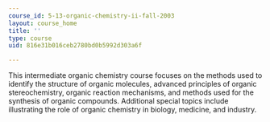 ```yaml
---
course_id: 5-13-organic-chemistry-ii-fall-2003
layout: course_home
title: ''
type: course
uid: 816e31b016ceb2780bd0b5992d303a6f

---
```

This intermediate organic chemistry course focuses on the methods used to identify the structure of organic molecules, advanced principles of organic stereochemistry, organic reaction mechanisms, and methods used for the synthesis of organic compounds. Additional special topics include illustrating the role of organic chemistry in biology, medicine, and industry.
